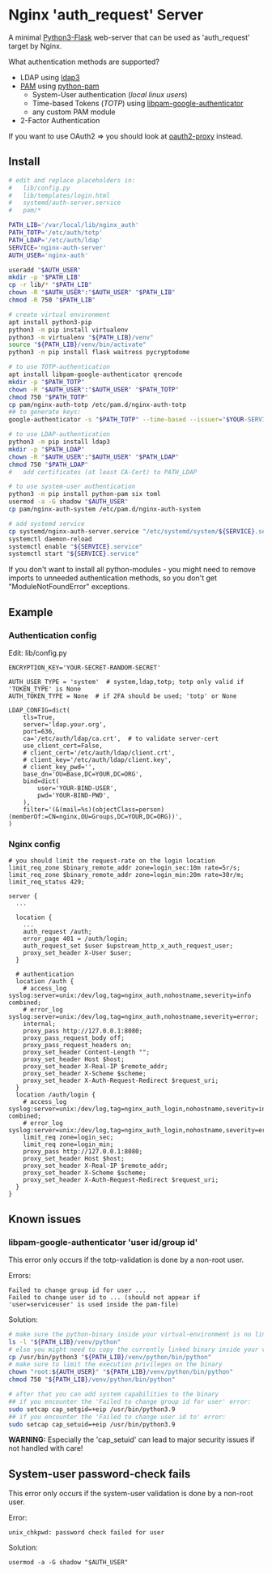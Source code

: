 # Nginx 'auth_request' Server

A minimal [Python3-Flask](https://flask.palletsprojects.com/en/2.3.x/quickstart/) web-server that can be used as 'auth_request' target by Nginx.

What authentication methods are supported?

* LDAP using [ldap3](https://pypi.org/project/ldap3/)
* [PAM](https://github.com/linux-pam/linux-pam) using [python-pam](https://pypi.org/project/python-pam/)
  * System-User authentication (_local linux users_)
  * Time-based Tokens (_TOTP_) using [libpam-google-authenticator](https://github.com/google/google-authenticator-libpam)
  * any custom PAM module
* 2-Factor Authentication

If you want to use OAuth2 => you should look at [oauth2-proxy](https://github.com/oauth2-proxy/oauth2-proxy/blob/master/contrib/local-environment/nginx.conf) instead.

## Install

```bash
# edit and replace placeholders in:
#   lib/config.py
#   lib/templates/login.html
#   systemd/auth-server.service
#   pam/*

PATH_LIB='/var/local/lib/nginx_auth'
PATH_TOTP='/etc/auth/totp'
PATH_LDAP='/etc/auth/ldap'
SERVICE='nginx-auth-server'
AUTH_USER='nginx-auth'

useradd "$AUTH_USER"
mkdir -p "$PATH_LIB"
cp -r lib/* "$PATH_LIB"
chown -R "$AUTH_USER":"$AUTH_USER" "$PATH_LIB" 
chmod -R 750 "$PATH_LIB" 

# create virtual environment
apt install python3-pip
python3 -m pip install virtualenv
python3 -m virtualenv "${PATH_LIB}/venv"
source "${PATH_LIB}/venv/bin/activate"
python3 -m pip install flask waitress pycryptodome

# to use TOTP-authentication
apt install libpam-google-authenticator qrencode
mkdir -p "$PATH_TOTP"
chown -R "$AUTH_USER":"$AUTH_USER" "$PATH_TOTP" 
chmod 750 "$PATH_TOTP" 
cp pam/nginx-auth-totp /etc/pam.d/nginx-auth-totp
## to generate keys:
google-authenticator -s "$PATH_TOTP" --time-based --issuer="$YOUR-SERVICE" --label="$USER"

# to use LDAP-authentication
python3 -m pip install ldap3
mkdir -p "$PATH_LDAP"
chown -R "$AUTH_USER":"$AUTH_USER" "$PATH_LDAP" 
chmod 750 "$PATH_LDAP" 
#   add certificates (at least CA-Cert) to PATH_LDAP

# to use system-user authentication
python3 -m pip install python-pam six toml
usermod -a -G shadow "$AUTH_USER"
cp pam/nginx-auth-system /etc/pam.d/nginx-auth-system

# add systemd service
cp systemd/nginx-auth-server.service "/etc/systemd/system/${SERVICE}.service"
systemctl daemon-reload
systemctl enable "${SERVICE}.service"
systemctl start "${SERVICE}.service"
```

If you don't want to install all python-modules - you might need to remove imports to unneeded authentication methods, so you don't get "ModuleNotFoundError" exceptions.

## Example

### Authentication config

Edit: lib/config.py

```python3
ENCRYPTION_KEY='YOUR-SECRET-RANDOM-SECRET'

AUTH_USER_TYPE = 'system'  # system,ldap,totp; totp only valid if 'TOKEN_TYPE' is None
AUTH_TOKEN_TYPE = None  # if 2FA should be used; 'totp' or None

LDAP_CONFIG=dict(
    tls=True,
    server='ldap.your.org',
    port=636,
    ca='/etc/auth/ldap/ca.crt',  # to validate server-cert
    use_client_cert=False,
    # client_cert='/etc/auth/ldap/client.crt',
    # client_key='/etc/auth/ldap/client.key',
    # client_key_pwd='',
    base_dn='OU=Base,DC=YOUR,DC=ORG',
    bind=dict(
        user='YOUR-BIND-USER',
        pwd='YOUR-BIND-PWD',
    ),
    filter='(&(mail=%s)(objectClass=person)(memberOf:=CN=nginx,OU=Groups,DC=YOUR,DC=ORG))',
)
```

### Nginx config

```
# you should limit the request-rate on the login location
limit_req_zone $binary_remote_addr zone=login_sec:10m rate=5r/s;
limit_req_zone $binary_remote_addr zone=login_min:20m rate=30r/m;
limit_req_status 429;

server {
  ...

  location {
    ...
    auth_request /auth;
    error_page 401 = /auth/login;
    auth_request_set $user $upstream_http_x_auth_request_user;
    proxy_set_header X-User $user;
  }

  # authentication
  location /auth {
    # access_log syslog:server=unix:/dev/log,tag=nginx_auth,nohostname,severity=info combined;
    # error_log  syslog:server=unix:/dev/log,tag=nginx_auth,nohostname,severity=error;
    internal;
    proxy_pass http://127.0.0.1:8080;
    proxy_pass_request_body off;
    proxy_pass_request_headers on;
    proxy_set_header Content-Length "";
    proxy_set_header Host $host;
    proxy_set_header X-Real-IP $remote_addr;
    proxy_set_header X-Scheme $scheme;
    proxy_set_header X-Auth-Request-Redirect $request_uri;
  }
  location /auth/login {
    # access_log syslog:server=unix:/dev/log,tag=nginx_auth_login,nohostname,severity=info combined;
    # error_log  syslog:server=unix:/dev/log,tag=nginx_auth_login,nohostname,severity=error;
    limit_req zone=login_sec;
    limit_req zone=login_min;
    proxy_pass http://127.0.0.1:8080;
    proxy_set_header Host $host;
    proxy_set_header X-Real-IP $remote_addr;
    proxy_set_header X-Scheme $scheme;
    proxy_set_header X-Auth-Request-Redirect $request_uri;
  }
}
```

## Known issues

### libpam-google-authenticator 'user id/group id'

This error only occurs if the totp-validation is done by a non-root user.

Errors:
```
Failed to change group id for user ...
Failed to change user id to ... (should not appear if 'user=serviceuser' is used inside the pam-file)
```

Solution:
```bash
# make sure the python-binary inside your virtual-environment is no link
ls -l "${PATH_LIB}/venv/python"
# else you might need to copy the currently linked binary inside your venv
cp /usr/bin/python3 "${PATH_LIB}/venv/python/bin/python"
# make sure to limit the execution privileges on the binary
chown "root:${AUTH_USER}" "${PATH_LIB}/venv/python/bin/python"
chmod 750 "${PATH_LIB}/venv/python/bin/python"

# after that you can add system capabilities to the binary
## if you encounter the 'Failed to change group id for user' error:
sudo setcap cap_setgid=+eip /usr/bin/python3.9
## if you encounter the 'Failed to change user id to' error:
sudo setcap cap_setuid=+eip /usr/bin/python3.9
```

**WARNING:**
Especially the 'cap_setuid' can lead to major security issues if not handled with care!

## System-user password-check fails

This error only occurs if the system-user validation is done by a non-root user.

Error:
```
unix_chkpwd: password check failed for user
```

Solution:
```
usermod -a -G shadow "$AUTH_USER"
```
